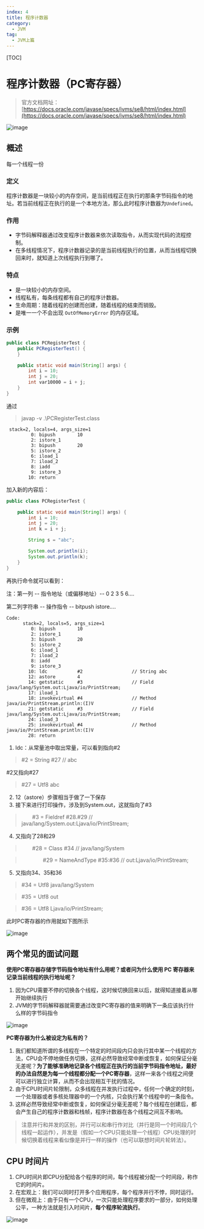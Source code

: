 ```yaml
---
index: 4
title: 程序计数器
category:
  - JVM
tag:
  - JVM上篇
---
```

[TOC]

# 程序计数器（PC寄存器）

> 官方文档网址：[https://docs.oracle.com/javase/specs/jvms/se8/html/index.html](https://docs.oracle.com/javase/specs/jvms/se8/html/index.html)

![image](./images/U83K8RmmJZ4Nqr390V8gyhRLbC0kBa0nE_X31uUfH8A.png)

## 概述

每一个线程一份

### 定义

程序计数器是一块较小的内存空间，是当前线程正在执行的那条字节码指令的地址。若当前线程正在执行的是一个本地方法，那么此时程序计数器为`Undefined`。



### 作用

* 字节码解释器通过改变程序计数器来依次读取指令，从而实现代码的流程控制。
* 在多线程情况下，程序计数器记录的是当前线程执行的位置，从而当线程切换回来时，就知道上次线程执行到哪了。



### 特点

* 是一块较小的内存空间。
* 线程私有，每条线程都有自己的程序计数器。
* 生命周期：随着线程的创建而创建，随着线程的结束而销毁。
* 是唯一一个不会出现 `OutOfMemoryError` 的内存区域。



### 示例

```java
public class PCRegisterTest {
    public PCRegisterTest() {
    }

    public static void main(String[] args) {
        int i = 10;
        int j = 20;
        int var10000 = i + j;
    }
}
```

通过

> javap -v .\\PCRegisterTest.class

```Plain Text
 stack=2, locals=4, args_size=1
         0: bipush        10
         2: istore_1
         3: bipush        20
         5: istore_2
         6: iload_1
         7: iload_2
         8: iadd
         9: istore_3
        10: return
```

加入新的内容后：

```java
public class PCRegisterTest {

    public static void main(String[] args) {
        int i = 10;
        int j = 20;
        int k = i + j;

        String s = "abc";

        System.out.println(i);
        System.out.println(k);
    }
}
```

再执行命令就可以看到：

注：第一列 -- 指令地址（或偏移地址）-- 0 2 3 5 6....

第二列字符串 -- 操作指令 -- bitpush  istore....

```Plain Text
Code:
      stack=2, locals=5, args_size=1
         0: bipush        10
         2: istore_1
         3: bipush        20
         5: istore_2
         6: iload_1
         7: iload_2
         8: iadd
         9: istore_3
        10: ldc           #2                  // String abc
        12: astore        4
        14: getstatic     #3                  // Field java/lang/System.out:Ljava/io/PrintStream;
        17: iload_1
        18: invokevirtual #4                  // Method java/io/PrintStream.println:(I)V
        21: getstatic     #3                  // Field java/lang/System.out:Ljava/io/PrintStream;
        24: iload_3
        25: invokevirtual #4                  // Method java/io/PrintStream.println:(I)V
        28: return

```

1. ldc：从常量池中取出常量，可以看到指向#2

> #2 = String             #27            // abc

#2又指向#27

> #27 = Utf8               abc

2. 12（astore）步骤相当于做了一下保存
3. 接下来进行打印操作，涉及到System.out，这就指向了#3

>   #3 = Fieldref           #28.#29        // java/lang/System.out:Ljava/io/PrintStream;

4. 又指向了28和29

>   #28 = Class              #34            // java/lang/System

>     #29 = NameAndType        #35:#36        // out:Ljava/io/PrintStream;

5. 又指向34、35和36

> #34 = Utf8               java/lang/System

> #35 = Utf8               out

> #36 = Utf8               Ljava/io/PrintStream;



此时PC寄存器的作用就如下图所示

![image](./images/vpLTypmMf_8MYZ8e_vAEFDRpD7Et4BjNJsgxbdz5OgY.png)



## 两个常见的面试问题

**使用PC寄存器存储字节码指令地址有什么用呢？**或者问**为什么使用 PC 寄存器来记录当前线程的执行地址呢？**

1. 因为CPU需要不停的切换各个线程，这时候切换回来以后，就得知道接着从哪开始继续执行
2. JVM的字节码解释器就需要通过改变PC寄存器的值来明确下一条应该执行什么样的字节码指令

![image](./images/DLpdOTedSezmL9S05SkRW9m-Eq4ZBDhHsfv3GqiS-BY.jpg)



**PC寄存器为什么被设定为私有的？**

1. 我们都知道所谓的多线程在一个特定的时间段内只会执行其中某一个线程的方法，CPU会不停地做任务切换，这样必然导致经常中断或恢复，如何保证分毫无差呢？**为了能够准确地记录各个线程正在执行的当前字节码指令地址，最好的办法自然是为每一个线程都分配一个PC寄存器**，这样一来各个线程之间便可以进行独立计算，从而不会出现相互干扰的情况。
2. 由于CPU时间片轮限制，众多线程在并发执行过程中，任何一个确定的时刻，一个处理器或者多核处理器中的一个内核，只会执行某个线程中的一条指令。
3. 这样必然导致经常中断或恢复，如何保证分毫无差呢？每个线程在创建后，都会产生自己的程序计数器和栈帧，程序计数器在各个线程之间互不影响。

> 注意并行和并发的区别，并行可以和串行作对比（并行是同一个时间段几个线程一起运作），并发是（假如一个CPU只能处理一个线程）CPU处理的时候切换着线程来看似像是并行一样的操作（也可以联想时间片轮转法）。



## CPU 时间片

1. CPU时间片即CPU分配给各个程序的时间，每个线程被分配一个时间段，称作它的时间片。
2. 在宏观上：我们可以同时打开多个应用程序，每个程序并行不悖，同时运行。
3. 但在微观上：由于只有一个CPU，一次只能处理程序要求的一部分，如何处理公平，一种方法就是引入时间片，**每个程序轮流执行**。

![image](./images/Jglt1wM5XyfkO5goO5rnOregjFMRMajrV-6OX85xymw.png)
